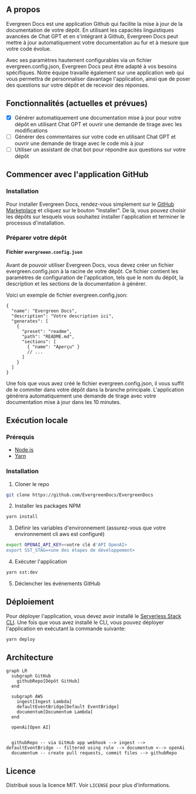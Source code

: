 

## A propos

Evergreen Docs est une application Github qui facilite la mise à jour de la documentation de votre dépôt. En utilisant les capacités linguistiques avancées de Chat GPT et en s'intégrant à Github, Evergreen Docs peut mettre à jour automatiquement votre documentation au fur et à mesure que votre code évolue.

Avec ses paramètres hautement configurables via un fichier evergreen.config.json, Evergreen Docs peut être adapté à vos besoins spécifiques. Notre équipe travaille également sur une application web qui vous permettra de personnaliser davantage l'application, ainsi que de poser des questions sur votre dépôt et de recevoir des réponses.

## Fonctionnalités (actuelles et prévues)

- [x] Générer automatiquement une documentation mise à jour pour votre dépôt en utilisant Chat GPT et ouvrir une demande de tirage avec les modifications
- [ ] Générer des commentaires sur votre code en utilisant Chat GPT et ouvrir une demande de tirage avec le code mis à jour
- [ ] Utiliser un assistant de chat bot pour répondre aux questions sur votre dépôt

## Commencer avec l'application GitHub

### Installation

Pour installer Evergreen Docs, rendez-vous simplement sur le [GitHub Marketplace](https://github.com/apps/evergreen-docs) et cliquez sur le bouton "Installer". De là, vous pouvez choisir les dépôts sur lesquels vous souhaitez installer l'application et terminer le processus d'installation.

### Préparer votre dépôt

#### Fichier `evergreeen.config.json`

Avant de pouvoir utiliser Evergreen Docs, vous devez créer un fichier evergreen.config.json à la racine de votre dépôt. Ce fichier contient les paramètres de configuration de l'application, tels que le nom du dépôt, la description et les sections de la documentation à générer.

Voici un exemple de fichier evergreen.config.json:

```jsonc
{
  "name": "Evergreen Docs",
  "description": "Votre description ici",
  "generates": [
    {
      "preset": "readme",
      "path": "README.md",
      "sections": [
        { "name": "Aperçu" }
        // ...
      ]
    }
  ]
}
```

Une fois que vous avez créé le fichier evergreen.config.json, il vous suffit de le commiter dans votre dépôt dans la branche principale. L'application générera automatiquement une demande de tirage avec votre documentation mise à jour dans les 10 minutes.

## Exécution locale

### Prérequis

- [Node.js](https://nodejs.org/en/)
- [Yarn](https://yarnpkg.com/)

### Installation

1. Cloner le repo

```sh
git clone https://github.com/EvergreenDocs/EvergreenDocs
```

2. Installer les packages NPM

```sh
yarn install
```

3. Définir les variables d'environnement (assurez-vous que votre environnement cli aws est configuré)

```sh
export OPENAI_API_KEY=<votre clé d'API OpenAI>
export SST_STAG=<une des étapes de développement>
```

4. Exécuter l'application

```sh
yarn sst:dev
```

5. Déclencher les événements GitHub

## Déploiement

Pour déployer l'application, vous devez avoir installé le [Serverless Stack CLI](https://serverless-stack.com/). Une fois que vous avez installé le CLI, vous pouvez déployer l'application en exécutant la commande suivante:

```sh
yarn deploy
```

## Architecture

```mermaid
graph LR
  subgraph GitHub
    githubRepo[Dépôt GitHub]
  end

  subgraph AWS
    ingest[Ingest Lambda]
    defaultEventBridge[Default EventBridge]
    documentum[Documentum Lambda]
  end

  openAi[Open AI]


  githubRepo -- via GitHub app webhook --> ingest --> defaultEventBridge -- filtered using rule --> documentum <--> openAi
  documentum -- create pull requests, commit files --> githubRepo
```

## Licence

Distribué sous la licence MIT. Voir `LICENSE` pour plus d'informations.
